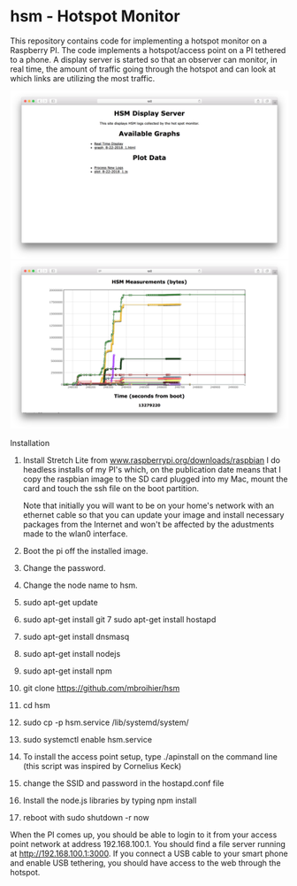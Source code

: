 # hsm - Hotspot Monitor

This repository contains code for implementing a hotspot monitor on a Raspberry PI.  The code implements a hotspot/access point on a PI tethered to a phone.  A display server is started so that an observer can monitor, in real time, the amount of traffic going through the hotspot and can look at which links are utilizing the most traffic.

![Alt text](/main.png?raw=true "Main page of file server")
![Alt text](/detail.png?raw=true "Detailed Graph of a Log")


Installation

  1)  Install Stretch Lite from www.raspberrypi.org/downloads/raspbian
      I do headless installs of my PI's which, on the publication date
      means that I copy the raspbian image to the SD card plugged into my
      Mac, mount the card and touch the ssh file on the boot partition.
      
      Note that initially you will want to be on your home's network 
      with an ethernet cable so that you can update your image and
      install necessary packages from the Internet and won't be affected
      by the adustments made to the wlan0 interface.
  2)  Boot the pi off the installed image.
  3)  Change the password.
  4)  Change the node name to hsm.
  5)  sudo apt-get update
  6)  sudo apt-get install git
  7   sudo apt-get install hostapd
  8)  sudo apt-get install dnsmasq
  9)  sudo apt-get install nodejs
 10)  sudo apt-get install npm
 11)  git clone https://github.com/mbroihier/hsm
 12)  cd hsm
 13)  sudo cp -p hsm.service /lib/systemd/system/ 
 14)  sudo systemctl enable hsm.service
 15)  To install the access point setup, type ./apinstall on the command line (this script was inspired by Cornelius Keck) 
 16)  change the SSID and password in the hostapd.conf file
 17)  Install the node.js libraries by typing npm install
 18)  reboot with sudo shutdown -r now

When the PI comes up, you should be able to login to it from your access point network at address 192.168.100.1.  You should find a file server running at http://192.168.100.1:3000.  If you connect a USB cable to your smart phone and enable USB tethering, you should have access to the web through the hotspot.




